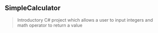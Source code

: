## SimpleCalculator
>Introductory C# project which allows a user to input integers and math operator to return a value
